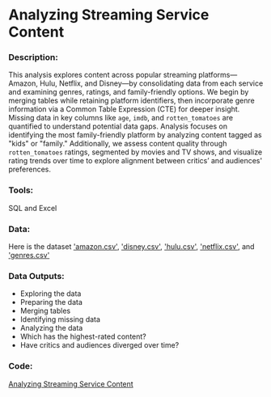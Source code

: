 # Analyzing Streaming Service Content
### Description:
This analysis explores content across popular streaming platforms—Amazon, Hulu, Netflix, and Disney—by consolidating data from each service and examining genres, ratings, and family-friendly options. We begin by merging tables while retaining platform identifiers, then incorporate genre information via a Common Table Expression (CTE) for deeper insight. Missing data in key columns like `age`, `imdb`, and `rotten_tomatoes` are quantified to understand potential data gaps. Analysis focuses on identifying the most family-friendly platform by analyzing content tagged as "kids" or "family." Additionally, we assess content quality through `rotten_tomatoes` ratings, segmented by movies and TV shows, and visualize rating trends over time to explore alignment between critics’ and audiences' preferences.

### Tools: 
SQL and Excel

### Data:
Here is the dataset ['amazon.csv'](https://github.com/mynameisfho/My-Data-Analyst-Portofolio/blob/main/Analyzing%20Streaming%20Service%20Content/amazon.csv), ['disney.csv'](https://github.com/mynameisfho/My-Data-Analyst-Portofolio/blob/main/Analyzing%20Streaming%20Service%20Content/disney.csv), ['hulu.csv'](https://github.com/mynameisfho/My-Data-Analyst-Portofolio/blob/main/Analyzing%20Streaming%20Service%20Content/hulu.csv), ['netflix.csv'](https://github.com/mynameisfho/My-Data-Analyst-Portofolio/blob/main/Analyzing%20Streaming%20Service%20Content/netflix.csv), and ['genres.csv'](https://github.com/mynameisfho/My-Data-Analyst-Portofolio/blob/main/Analyzing%20Streaming%20Service%20Content/genres.csv)

### Data Outputs:
- Exploring the data
- Preparing the data
- Merging tables
- Identifying missing data
- Analyzing the data
- Which has the highest-rated content?
- Have critics and audiences diverged over time?

### Code:
[Analyzing Streaming Service Content](https://github.com/mynameisfho/My-Data-Analyst-Portofolio/blob/main/Analyzing%20Streaming%20Service%20Content/streaming_service_content.ipynb)